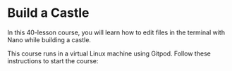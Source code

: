 # Build a Castle

In this 40-lesson course, you will learn how to edit files in the terminal with Nano while building a castle.

This course runs in a virtual Linux machine using Gitpod. Follow these instructions to start the course: